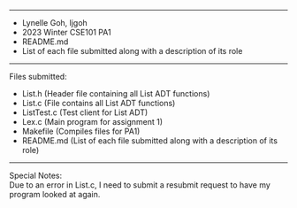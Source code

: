 ********************************************************************************* 
* Lynelle Goh, ljgoh <br>
* 2023 Winter CSE101 PA1 <br>
* README.md <br>
* List of each file submitted along with a description of its role <br>
*********************************************************************************
Files submitted: <br>
- List.h (Header file containing all List ADT functions) <br>
- List.c (File contains all List ADT functions) <br>
- ListTest.c (Test client for List ADT) <br>
- Lex.c (Main program for assignment 1) <br>
- Makefile (Compiles files for PA1) <br>
- README.md (List of each file submitted along with a description of its role) <br>
*********************************************************************************
Special Notes: <br>
Due to an error in List.c, I need to submit a resubmit request to have my program looked at again.
